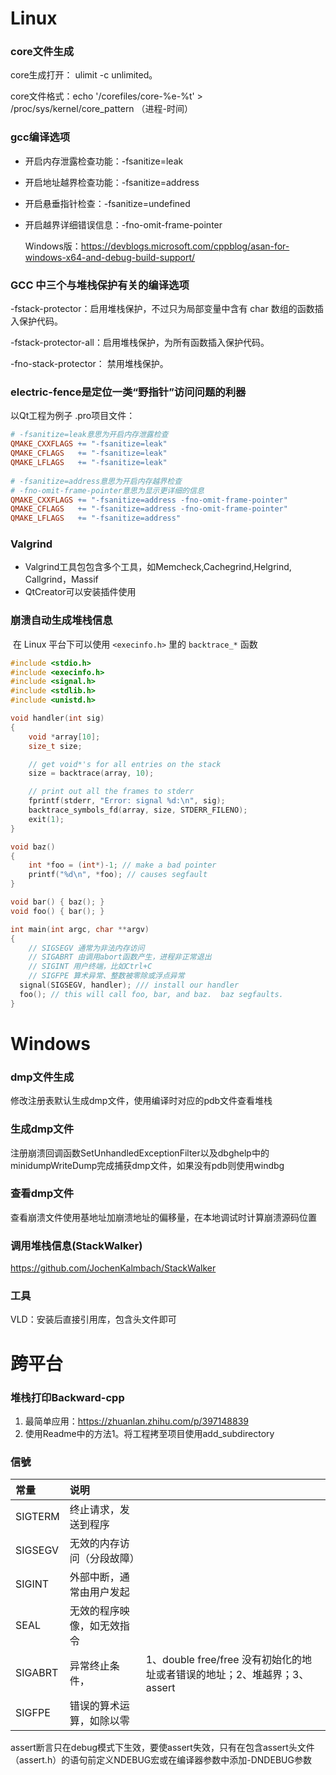 # Linux

### core文件生成

core生成打开： ulimit -c unlimited。

core文件格式：echo '/corefiles/core-%e-%t' > /proc/sys/kernel/core_pattern （进程-时间）

### gcc编译选项

- 开启内存泄露检查功能：-fsanitize=leak

- 开启地址越界检查功能：-fsanitize=address

- 开启悬垂指针检查：-fsanitize=undefined

- 开启越界详细错误信息：-fno-omit-frame-pointer

  Windows版：https://devblogs.microsoft.com/cppblog/asan-for-windows-x64-and-debug-build-support/

### GCC 中三个与堆栈保护有关的编译选项

  -fstack-protector：启用堆栈保护，不过只为局部变量中含有 char 数组的函数插入保护代码。

  -fstack-protector-all：启用堆栈保护，为所有函数插入保护代码。

  -fno-stack-protector： 禁用堆栈保护。

### electric-fence是定位一类“野指针”访问问题的利器

以Qt工程为例子 .pro项目文件：

```Makefile
# -fsanitize=leak意思为开启内存泄露检查
QMAKE_CXXFLAGS += "-fsanitize=leak"
QMAKE_CFLAGS   += "-fsanitize=leak"
QMAKE_LFLAGS   += "-fsanitize=leak"
 
# -fsanitize=address意思为开启内存越界检查
# -fno-omit-frame-pointer意思为显示更详细的信息
QMAKE_CXXFLAGS += "-fsanitize=address -fno-omit-frame-pointer"
QMAKE_CFLAGS   += "-fsanitize=address -fno-omit-frame-pointer"
QMAKE_LFLAGS   += "-fsanitize=address"
```



### Valgrind

- Valgrind工具包包含多个工具，如Memcheck,Cachegrind,Helgrind, Callgrind，Massif
- QtCreator可以安装插件使用

### 崩溃自动生成堆栈信息

​    在 Linux 平台下可以使用 `<execinfo.h>` 里的 `backtrace_*` 函数

```Cpp
#include <stdio.h>
#include <execinfo.h>
#include <signal.h>
#include <stdlib.h>
#include <unistd.h>

void handler(int sig)
{
    void *array[10];
    size_t size;

    // get void*'s for all entries on the stack
    size = backtrace(array, 10);

    // print out all the frames to stderr
    fprintf(stderr, "Error: signal %d:\n", sig);
    backtrace_symbols_fd(array, size, STDERR_FILENO);
    exit(1);
}

void baz()
{
    int *foo = (int*)-1; // make a bad pointer
    printf("%d\n", *foo); // causes segfault
}

void bar() { baz(); }
void foo() { bar(); }

int main(int argc, char **argv)
{
    // SIGSEGV 通常为非法内存访问
    // SIGABRT 由调用abort函数产生，进程非正常退出
    // SIGINT 用户终端，比如Ctrl+C
    // SIGFPE 算术异常、整数被零除或浮点异常
  signal(SIGSEGV, handler); /// install our handler
  foo(); // this will call foo, bar, and baz.  baz segfaults.
}
```



# Windows

### dmp文件生成

修改注册表默认生成dmp文件，使用编译时对应的pdb文件查看堆栈

### 生成dmp文件

注册崩溃回调函数SetUnhandledExceptionFilter以及dbghelp中的minidumpWriteDump完成捕获dmp文件，如果没有pdb则使用windbg

### 查看dmp文件

查看崩溃文件使用基地址加崩溃地址的偏移量，在本地调试时计算崩溃源码位置

### 调用堆栈信息(StackWalker)

https://github.com/JochenKalmbach/StackWalker



### 工具

VLD：安装后直接引用库，包含头文件即可

# 跨平台

### 堆栈打印Backward-cpp

1. 最简单应用：https://zhuanlan.zhihu.com/p/397148839
2. 使用Readme中的方法1。将工程拷至项目使用add_subdirectory



### 信號

| 常量    | 说明                       |                                                              |
| :------ | :------------------------- | ------------------------------------------------------------ |
| SIGTERM | 终止请求，发送到程序       |                                                              |
| SIGSEGV | 无效的内存访问（分段故障） |                                                              |
| SIGINT  | 外部中断，通常由用户发起   |                                                              |
| SEAL    | 无效的程序映像，如无效指令 |                                                              |
| SIGABRT | 异常终止条件，             | 1、double free/free 没有初始化的地址或者错误的地址；2、堆越界；3、assert |
| SIGFPE  | 错误的算术运算，如除以零   |                                                              |



assert断言只在debug模式下生效，要使assert失效，只有在包含assert头文件（assert.h）的语句前定义NDEBUG宏或在编译器参数中添加-DNDEBUG参数

